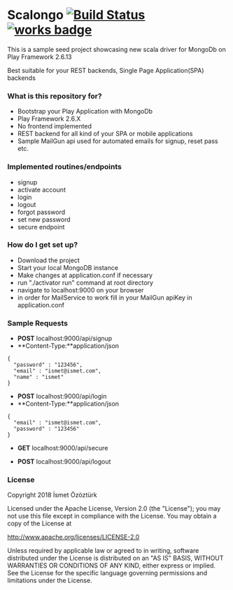 # Scalongo [![Build Status](https://travis-ci.org/iozozturk/scalongo.svg)](https://travis-ci.org/iozozturk/scalongo) [![works badge](https://cdn.rawgit.com/nikku/works-on-my-machine/v0.2.0/badge.svg)](https://github.com/nikku/works-on-my-machine)


This is a sample seed project showcasing new scala driver for MongoDb on Play Framework 2.6.13

Best suitable for your REST backends, Single Page Application(SPA) backends

### What is this repository for? ###

* Bootstrap your Play Application with MongoDb
* Play Framework 2.6.X
* No frontend implemented
* REST backend for all kind of your SPA or mobile applications
* Sample MailGun api used for automated emails for signup, reset pass etc.

### Implemented routines/endpoints ###

* signup
* activate account
* login
* logout
* forgot password
* set new password
* secure endpoint

### How do I get set up? ###

* Download the project
* Start your local MongoDB instance
* Make changes at application.conf if necessary
* run "./activator run" command at root directory
* navigate to localhost:9000 on your browser
* in order for MailService to work fill in your MailGun apiKey in application.conf

### Sample Requests ###

* **POST** localhost:9000/api/signup
* **Content-Type:**application/json
```
{
  "password" : "123456",
  "email" : "ismet@ismet.com",
  "name" : "ismet"
}
```

* **POST** localhost:9000/api/login
* **Content-Type:**application/json
```
{
  "email" : "ismet@ismet.com",
  "password" : "123456"
}
```

* **GET** localhost:9000/api/secure

* **POST** localhost:9000/api/logout

### License ###

Copyright 2018 İsmet Özöztürk

Licensed under the Apache License, Version 2.0 (the "License");
you may not use this file except in compliance with the License.
You may obtain a copy of the License at

http://www.apache.org/licenses/LICENSE-2.0

Unless required by applicable law or agreed to in writing, software
distributed under the License is distributed on an "AS IS" BASIS,
WITHOUT WARRANTIES OR CONDITIONS OF ANY KIND, either express or implied.
See the License for the specific language governing permissions and
limitations under the License.
